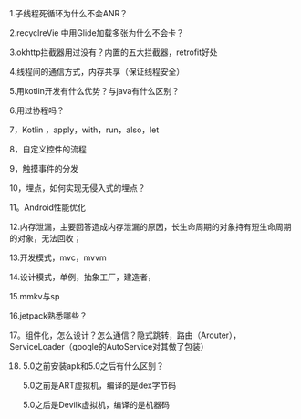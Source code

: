 1.子线程死循环为什么不会ANR？

2.recyclreVie 中用Glide加载多张为什么不会卡？

3.okhttp拦截器用过没有？内置的五大拦截器，retrofit好处

4.线程间的通信方式，内存共享（保证线程安全）

5.用kotlin开发有什么优势？与java有什么区别？

6.用过协程吗？

7，Kotlin ，apply，with，run，also，let

8，自定义控件的流程

9，触摸事件的分发

10，埋点，如何实现无侵入式的埋点？

11。Android性能优化

12.内存泄漏，主要回答造成内存泄漏的原因，长生命周期的对象持有短生命周期的对象，无法回收；

13.开发模式，mvc，mvvm

14.设计模式，单例，抽象工厂，建造者，

15.mmkv与sp

16.jetpack熟悉哪些？

17。组件化，怎么设计？怎么通信？隐式跳转，路由（Arouter）， ServiceLoader（google的AutoService对其做了包装）

18. 5.0之前安装apk和5.0之后有什么区别？

    5.0之前是ART虚拟机，编译的是dex字节码

    5.0之后是Devilk虚拟机，编译的是机器码